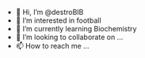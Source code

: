 - 👋 Hi, I’m @destroBIB
- 👀 I’m interested in football
- 🌱 I’m currently learning Biochemistry
- 💞️ I’m looking to collaborate on ...
- 📫 How to reach me ...

<!---
destroBIB/destroBIB is a ✨ special ✨ repository because its `README.md` (this file) appears on your GitHub profile.
You can click the Preview link to take a look at your changes.
--->
